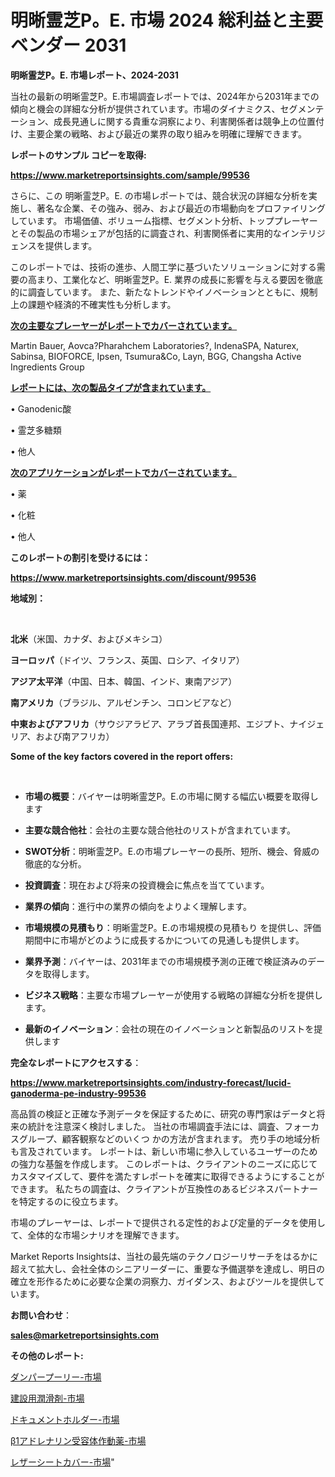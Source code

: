 # 明晰霊芝P。E. 市場 2024 総利益と主要ベンダー 2031

<strong>明晰霊芝P。E. 市場レポート、2024-2031</strong>

当社の最新の明晰霊芝P。E.市場調査レポートでは、2024年から2031年までの傾向と機会の詳細な分析が提供されています。市場のダイナミクス、セグメンテーション、成長見通しに関する貴重な洞察により、利害関係者は競争上の位置付け、主要企業の戦略、および最近の業界の取り組みを明確に理解できます。



<strong>レポートのサンプル コピーを取得:</strong> <a href=https://www.marketreportsinsights.com/sample/99536>

<strong><u>https://www.marketreportsinsights.com/sample/99536</u></strong></a>

さらに、この 明晰霊芝P。E. の市場レポートでは、競合状況の詳細な分析を実施し、著名な企業、その強み、弱み、および最近の市場動向をプロファイリングしています。 市場価値、ボリューム指標、セグメント分析、トッププレーヤーとその製品の市場シェアが包括的に調査され、利害関係者に実用的なインテリジェンスを提供します。

このレポートでは、技術の進歩、人間工学に基づいたソリューションに対する需要の高まり、工業化など、明晰霊芝P。E. 業界の成長に影響を与える要因を徹底的に調査しています。 また、新たなトレンドやイノベーションとともに、規制上の課題や経済的不確実性も分析します。



<strong><u>次の主要なプレーヤーがレポートでカバーされています。</u></strong>

Martin Bauer, Aovca?Pharahchem Laboratories?, IndenaSPA, Naturex, Sabinsa, BIOFORCE, Ipsen, Tsumura&Co, Layn, BGG, Changsha Active Ingredients Group



<strong><u><b>レポートには、次の製品タイプが含まれています。</b></u></strong>

• Ganodenic酸

• 霊芝多糖類

• 他人



<strong><u><b>次のアプリケーションがレポートでカバーされています。</b></u></strong>

• 薬

• 化粧

• 他人



<strong><b>このレポートの割引を受けるには：</b></strong>

<a href=https://www.marketreportsinsights.com/discount/99536>

<strong><u>https://www.marketreportsinsights.com/discount/99536</u></strong></a>



<strong>地域別：</strong>

<strong> </strong>



<strong>北米</strong>（米国、カナダ、およびメキシコ）



<strong>ヨーロッパ</strong>（ドイツ、フランス、英国、ロシア、イタリア）



<strong>アジア太平洋</strong>（中国、日本、韓国、インド、東南アジア）



<strong>南アメリカ</strong>（ブラジル、アルゼンチン、コロンビアなど）



<strong>中東およびアフリカ</strong>（サウジアラビア、アラブ首長国連邦、エジプト、ナイジェリア、および南アフリカ）



<strong>Some of the key factors covered in the report offers:</strong>

<strong> </strong>
<ul>
  <li>

<strong>市場の概要</strong>：バイヤーは明晰霊芝P。E.の市場に関する幅広い概要を取得します</li>
  <li>

<strong>主要な競合他社</strong>：会社の主要な競合他社のリストが含まれています。</li>
  <li>

<strong>SWOT分析</strong>：明晰霊芝P。E.の市場プレーヤーの長所、短所、機会、脅威の徹底的な分析。</li>
  <li>

<strong>投資調査</strong>：現在および将来の投資機会に焦点を当てています。</li>
  <li>

<strong>業界の傾向</strong>：進行中の業界の傾向をよりよく理解します。</li>
  <li>

<strong>市場規模の見積もり</strong>：明晰霊芝P。E.の市場規模の見積もり を提供し、評価期間中に市場がどのように成長するかについての見通しも提供します。</li>
  <li>

<strong>業界予測</strong>：バイヤーは、2031年までの市場規模予測の正確で検証済みのデータを取得します。</li>
  <li>

<strong>ビジネス戦略</strong>：主要な市場プレーヤーが使用する戦略の詳細な分析を提供します。</li>
  <li>

<strong>最新のイノベーション</strong>：会社の現在のイノベーションと新製品のリストを提供します</li>
</ul>


<strong>完全なレポートにアクセスする</strong>：

<a href=https://www.marketreportsinsights.com/industry-forecast/lucid-ganoderma-pe-industry-99536>

<strong><u>https://www.marketreportsinsights.com/industry-forecast/lucid-ganoderma-pe-industry-99536</u></strong></a>

高品質の検証と正確な予測データを保証するために、研究の専門家はデータと将来の統計を注意深く検討しました。 当社の市場調査手法には、調査、フォーカスグループ、顧客観察などのいくつ かの方法が含まれます。 売り手の地域分析も言及されています。 レポートは、新しい市場に参入しているユーザーのための強力な基盤を作成します。 このレポートは、クライアントのニーズに応じてカスタマイズして、要件を満たすレポートを確実に取得できるようにすることができます。 私たちの調査は、クライアントが互換性のあるビジネスパートナーを特定するのに役立ちます。

市場のプレーヤーは、レポートで提供される定性的および定量的データを使用して、全体的な市場シナリオを理解できます。

Market Reports Insightsは、当社の最先端のテクノロジーリサーチをはるかに超えて拡大し、会社全体のシニアリーダーに、重要な予備選挙を達成し、明日の確立を形作るために必要な企業の洞察力、ガイダンス、およびツールを提供しています。



<strong><b>お問い合わせ</b></strong>：

<a href=mailto:sales@marketreportsinsights.com>

<strong><u>sales@marketreportsinsights.com</u></strong></a>



<strong>その他のレポート:</strong>

<a href=https://www.linkedin.com/pulse/ダンパープーリー-市場-2023-総合分析と事業成長戦略-2030-data-dive-discoveries-24-analysis-3tcjc/>ダンパープーリー-市場</a>

<a href=https://www.linkedin.com/pulse/建設用潤滑剤-市場-2030-年までの需要に焦点を当てた-2023-年調査レポート-qvh4f/>建設用潤滑剤-市場</a>

<a href=https://www.linkedin.com/pulse/ドキュメントホルダー-市場-2023-最新の-cagr-および成長分析-2030-4m5kf/>ドキュメントホルダー-市場</a>

<a href=https://www.linkedin.com/pulse/β1アドレナリン受容体作動薬-市場-2030-年までの需要に焦点を当てた-owzsf/>β1アドレナリン受容体作動薬-市場</a>

<a href=https://www.linkedin.com/pulse/レザーシートカバー-市場-2023-新興市場-将来の動向と市場需要-2030-vnewf/>レザーシートカバー-市場</a>"
